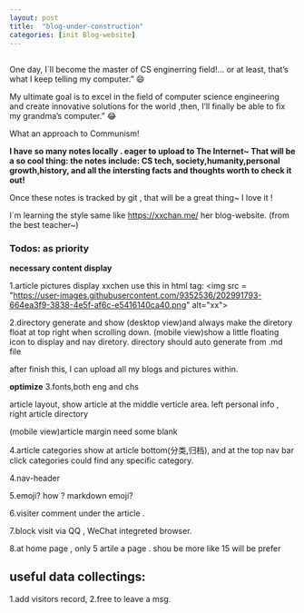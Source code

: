 ```yaml
---
layout: post
title:  "blog-under-construction"
categories: [init Blog-website]
---
```

## 

One day, I\`ll become the master of CS enginerring field!… or at least, that’s what I keep telling my computer.” 😄 

My ultimate goal is to excel in the field of computer science engineering and create innovative solutions for the world ,then, I’ll finally be able to fix my grandma’s computer.” 😂

What an approach to Communism!

**I have so many notes locally .
 eager to upload to The Internet~
That will be a so cool thing:
  the notes include:
    CS tech, society,humanity,personal growth,history, and all the intersting facts and thoughts worth to check it out!**

Once these notes is tracked by git , that will be a great thing~ I love it !



I\`m learning the style same like https://xxchan.me/ her blog-website. (from the best teacher~)

### Todos: as priority

**necessary content display**

1.article pictures display
xxchen use this in html tag: \<img src = "https://user-images.githubusercontent.com/9352536/202991793-664ea3f9-3838-4e5f-af6c-e5416140ca40.png" alt="xx"> 

2.directory generate and show
(desktop view)and always make the diretory float at top right when scrolling down. 
(mobile view)show a little floating icon to display and nav diretory. 
directory should auto generate from .md file 

after finish this, I can upload all my blogs and pictures within.


**optimize**
3.fonts,both eng and chs

article layout, show article at the middle verticle area.
left  personal info , right article directory

(mobile view)article margin need some blank

4.article categories  show at  article bottom(分类,归档), and at the top nav bar click categories could find any specific category.

4.nav-header 

5.emoji? how ? markdown emoji?

6.visiter comment under the article .

7.block visit via QQ , WeChat integreted browser.
 
8.at home page , only  5 artile a page .
shou be more like 15 will be prefer


## useful data collectings:
1.add visitors record,
2.free to leave a msg.




